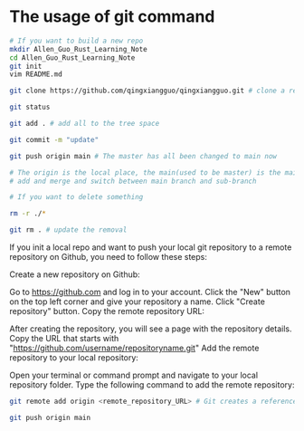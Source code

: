 # The usage of git command

```bash
# If you want to build a new repo
mkdir Allen_Guo_Rust_Learning_Note
cd Allen_Guo_Rust_Learning_Note 
git init
vim README.md

git clone https://github.com/qingxiangguo/qingxiangguo.git # clone a repo from git to local

git status

git add . # add all to the tree space

git commit -m "update"

git push origin main # The master has all been changed to main now

# The origin is the local place, the main(used to be master) is the main branch on the remote, you can 
# add and merge and switch between main branch and sub-branch

# If you want to delete something

rm -r ./*

git rm . # update the removal
```

If you init a local repo and want to push your local git repository to a remote repository on Github, you need to follow these steps:

Create a new repository on Github:

Go to https://github.com and log in to your account.
Click the "New" button on the top left corner and give your repository a name.
Click "Create repository" button.
Copy the remote repository URL:

After creating the repository, you will see a page with the repository details.
Copy the URL that starts with "https://github.com/username/repositoryname.git"
Add the remote repository to your local repository:

Open your terminal or command prompt and navigate to your local repository folder.
Type the following command to add the remote repository:

```bash
git remote add origin <remote_repository_URL> # Git creates a reference to the remote repository in your local repository. This reference is called a "remote" and it allows you to interact with the remote repository using Git commands.

git push origin main
```

